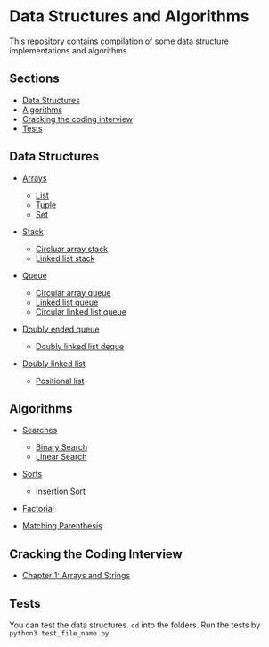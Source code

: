 # Data Structures and Algorithms

This repository contains compilation of some data structure implementations and algorithms

## Sections

- [Data Structures](#data-structures)
- [Algorithms](#algorithms)
- [Cracking the coding interview](#cracking-the-coding-interview)
- [Tests](#tests)


## Data Structures

- [Arrays](data-structures/array)
    - [List](data-structures/array/list)
    - [Tuple](data-structures/array/tuple)
    - [Set](data-structures/array/set)

- [Stack](data-structures/stack)
    - [Circluar array stack](data-structures/stack/circular_array_stack.py)
    - [Linked list stack](data-structures/stack/linked_list_stack.py)

- [Queue](data-structures/queue)
    - [Circular array queue](data-structures/queue/circular_array_queue.py)
    - [Linked list queue](data-structures/queue/linked_list_queue.py)
    - [Circular linked list queue](data-structures/queue/circular_linked_queue.py)

- [Doubly ended queue](data-structures/double-ended-queue)
    - [Doubly linked list deque](data-structures/double-ended-queue/doubly_linked_list_deque.py)

- [Doubly linked list](data-structures/doubly-linked-list)
    - [Positional list](data-structures/doubly-linked-list/positional_list.py)

## Algorithms
- [Searches](algorithms/searches)
    - [Binary Search](algorithms/searches/binary_search)
    - [Linear Search](algorithms/searches/linear_search)

- [Sorts](algorithms/sorts)
    - [Insertion Sort](algorithms/sorts/insertion_sort)

- [Factorial](algorithms/factorial)
- [Matching Parenthesis](algorithms/matching_parenthesis)

## Cracking the Coding Interview
- [Chapter 1: Arrays and Strings](CtCI/chapter-01/)

## Tests

You can test the data structures. 
`cd` into the folders. Run the tests by `python3 test_file_name.py`
